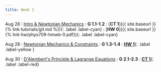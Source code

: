 ```yaml
---
title: Week 1
---
```


Aug 26
: [Intro & Newtonian Mechanics](#)
  : **G 1.1-1.2**
: [**CT 1**]({{ site.baseurl }}{% link tutorials/git.md %}){: .label .label-cyan}
: [**HW 0**]({{ site.baseurl }}{% link hw/phys709-hmwk-0.pdf}){: .label .label-cyan}


Aug 28
: [Newtonian Mechanics & Constraints](#)
  : **G 1.3-1.4**
: [**HW 1**](testing){: .label .label-yellow }[](#)

Aug 30
: [D'Alembert's Principle & Lagrange Equations](#)
  : **G 2.1-2.3**
: [**CT 1**](){: .label .label-red}[](#)